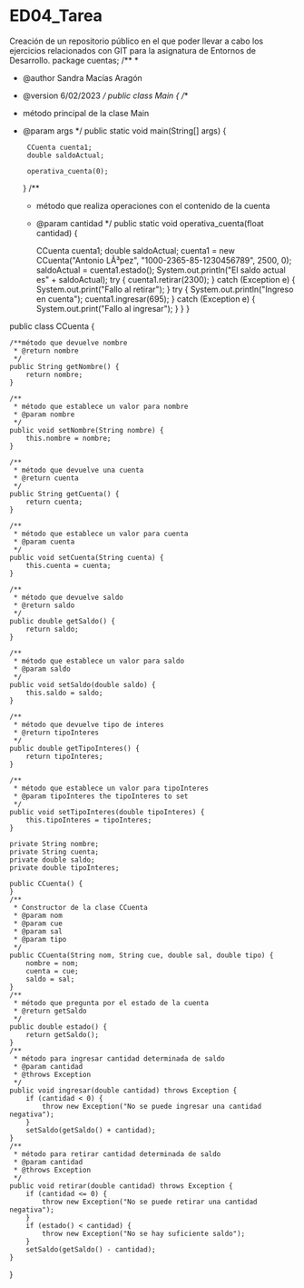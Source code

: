 # ED04_Tarea
Creación de un repositorio público en el que poder llevar a cabo los ejercicios relacionados con GIT para la asignatura de Entornos de Desarrollo.
package cuentas;
/**
 * 
 * @author Sandra Macías Aragón
 * @version 6/02/2023
 */
public class Main {
/**
 * método principal de la clase Main
 * @param args 
 */
    public static void main(String[] args) {
    
        CCuenta cuenta1;
        double saldoActual;

        operativa_cuenta(0);
    }
    /**
     * método que realiza operaciones con el contenido de la cuenta
     * @param cantidad 
     */
    public static void operativa_cuenta(float cantidad) {
        
        CCuenta cuenta1;
        double saldoActual;
        cuenta1 = new CCuenta("Antonio LÃ³pez", "1000-2365-85-1230456789", 2500, 0);
        saldoActual = cuenta1.estado();
        System.out.println("El saldo actual es" + saldoActual);
        try {
            cuenta1.retirar(2300);
        } catch (Exception e) {
            System.out.print("Fallo al retirar");
        }
        try {
            System.out.println("Ingreso en cuenta");
            cuenta1.ingresar(695);
        } catch (Exception e) {
            System.out.print("Fallo al ingresar");
        }
    }
}


public class CCuenta {

    /**método que devuelve nombre
     * @return nombre
     */
    public String getNombre() {
        return nombre;
    }

    /**
     * método que establece un valor para nombre
     * @param nombre 
     */
    public void setNombre(String nombre) {
        this.nombre = nombre;
    }

    /**
     * método que devuelve una cuenta
     * @return cuenta
     */
    public String getCuenta() {
        return cuenta;
    }

    /**
     * método que establece un valor para cuenta
     * @param cuenta
     */
    public void setCuenta(String cuenta) {
        this.cuenta = cuenta;
    }

    /**
     * método que devuelve saldo
     * @return saldo
     */
    public double getSaldo() {
        return saldo;
    }

    /**
     * método que establece un valor para saldo
     * @param saldo 
     */
    public void setSaldo(double saldo) {
        this.saldo = saldo;
    }

    /**
     * método que devuelve tipo de interes
     * @return tipoInteres
     */
    public double getTipoInteres() {
        return tipoInteres;
    }

    /**
     * método que establece un valor para tipoInteres
     * @param tipoInteres the tipoInteres to set
     */
    public void setTipoInteres(double tipoInteres) {
        this.tipoInteres = tipoInteres;
    }
    
    private String nombre;
    private String cuenta;
    private double saldo;
    private double tipoInteres;
  
    public CCuenta() {
    }
    /**
     * Constructor de la clase CCuenta
     * @param nom
     * @param cue
     * @param sal
     * @param tipo 
     */
    public CCuenta(String nom, String cue, double sal, double tipo) {
        nombre = nom;
        cuenta = cue;
        saldo = sal;
    }
    /**
     * método que pregunta por el estado de la cuenta
     * @return getSaldo
     */
    public double estado() {
        return getSaldo();
    }
    /**
     * método para ingresar cantidad determinada de saldo
     * @param cantidad
     * @throws Exception 
     */
    public void ingresar(double cantidad) throws Exception {
        if (cantidad < 0) {
            throw new Exception("No se puede ingresar una cantidad negativa");
        }
        setSaldo(getSaldo() + cantidad);
    }
    /**
     * método para retirar cantidad determinada de saldo
     * @param cantidad
     * @throws Exception 
     */
    public void retirar(double cantidad) throws Exception {
        if (cantidad <= 0) {
            throw new Exception("No se puede retirar una cantidad negativa");
        }
        if (estado() < cantidad) {
            throw new Exception("No se hay suficiente saldo");
        }
        setSaldo(getSaldo() - cantidad);
    }
    
}
